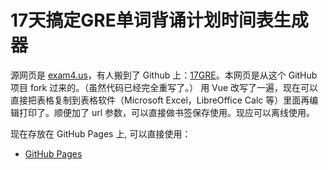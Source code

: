 # 17天搞定GRE单词背诵计划时间表生成器

源网页是 [exam4.us](https://exam4.us)，有人搬到了 Github 上：[17GRE](https://github.com/17GRE/17GRE)。本网页是从这个 GitHub 项目 fork 过来的。（虽然代码已经完全重写了。）
用 Vue 改写了一遍，现在可以直接把表格复制到表格软件（Microsoft Excel，LibreOffice Calc 等）里面再编辑打印了。顺便加了 url 参数，可以直接做书签保存使用。现应可以离线使用。

现在存放在 GitHub Pages 上, 可以直接使用：
* [GitHub Pages](https://gudzpoz.github.io/17GRE/)

